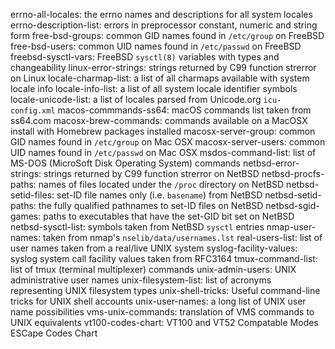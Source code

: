 errno-all-locales: the errno names and descriptions for all system locales
errno-description-list: errors in preprocessor constant, numeric and string form
free-bsd-groups: common GID names found in `/etc/group` on FreeBSD
free-bsd-users: common UID names found in `/etc/passwd` on FreeBSD
freebsd-sysctl-vars: FreeBSD `sysctl(8)` variables with types and changeability
linux-error-strings: strings returned by C99 function strerror on Linux
locale-charmap-list: a list of all charmaps available with system locale info
locale-info-list: a list of all system locale identifier symbols
locale-unicode-list: a list of locales parsed from Unicode.org `icu-config.xml`
macos-commmands-ss64: macOS commands list taken from ss64.com
macosx-brew-commands: commands available on a MacOSX install with Homebrew packages installed
macosx-server-group: common GID names found in `/etc/group` on Mac OSX 
macosx-server-users: common UID names found in `/etc/passwd` on Mac OSX
msdos-command-list: list of MS-DOS (MicroSoft Disk Operating System) commands
netbsd-error-strings: strings returned by C99 function strerror on NetBSD
netbsd-procfs-paths: names of files located under the `/proc` directory on NetBSD
netbsd-setid-files: set-ID file names only (i.e. `basename`) from NetBSD
netbsd-setid-paths: the fully qualified pathnames to set-ID files on NetBSD
netbsd-sgid-games: paths to executables that have the set-GID bit set on NetBSD
netbsd-sysctl-list: symbols taken from NetBSD `sysctl` entries
nmap-user-names: taken from nmap's `nselib/data/usernames.lst`
real-users-list: list of user names taken from a real/live UNIX system
syslog-facility-values: syslog system call facility values taken from RFC3164
tmux-command-list: list of tmux (terminal multiplexer) commands
unix-admin-users: UNIX administrative user names
unix-filesystem-list: list of acronyms representing UNIX filesystem types
unix-shell-tricks: Useful command-line tricks for UNIX shell accounts
unix-user-names: a long list of UNIX user name possibilities
vms-unix-commands: translation of VMS commands to UNIX equivalents
vt100-codes-chart: VT100 and VT52 Compatable Modes ESCape Codes Chart
